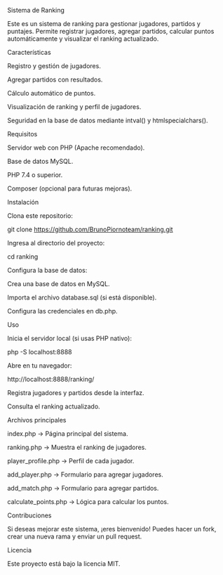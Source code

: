 Sistema de Ranking

Este es un sistema de ranking para gestionar jugadores, partidos y puntajes. Permite registrar jugadores, agregar partidos, calcular puntos automáticamente y visualizar el ranking actualizado.

Características

Registro y gestión de jugadores.

Agregar partidos con resultados.

Cálculo automático de puntos.

Visualización de ranking y perfil de jugadores.

Seguridad en la base de datos mediante intval() y htmlspecialchars().

Requisitos

Servidor web con PHP (Apache recomendado).

Base de datos MySQL.

PHP 7.4 o superior.

Composer (opcional para futuras mejoras).

Instalación

Clona este repositorio:

git clone https://github.com/BrunoPiornoteam/ranking.git

Ingresa al directorio del proyecto:

cd ranking

Configura la base de datos:

Crea una base de datos en MySQL.

Importa el archivo database.sql (si está disponible).

Configura las credenciales en db.php.

Uso

Inicia el servidor local (si usas PHP nativo):

php -S localhost:8888

Abre en tu navegador:

http://localhost:8888/ranking/

Registra jugadores y partidos desde la interfaz.

Consulta el ranking actualizado.

Archivos principales

index.php → Página principal del sistema.

ranking.php → Muestra el ranking de jugadores.

player_profile.php → Perfil de cada jugador.

add_player.php → Formulario para agregar jugadores.

add_match.php → Formulario para agregar partidos.

calculate_points.php → Lógica para calcular los puntos.

Contribuciones

Si deseas mejorar este sistema, ¡eres bienvenido! Puedes hacer un fork, crear una nueva rama y enviar un pull request.

Licencia

Este proyecto está bajo la licencia MIT.

